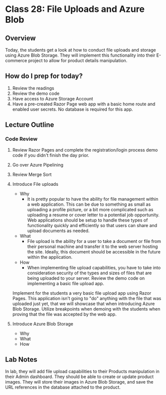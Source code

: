 # Class 28: File Uploads and Azure Blob

## Overview
Today, the students get a look at how to conduct file uploads and storage using Azure Blob Storage. They will implement this functionality into their E-commerce project to allow for product details manipulation.

## How do I prep for today?
1. Review the readings
1. Review the demo code
1. Have access to Azure Storage Account
1. Have a pre-created Razor Page web app with a basic home route and enabled user secrets. No database is required for this app. 

## Lecture Outline

### Code Review

1. Review Razor Pages and complete the registration/login process demo code if you didn't finish the day prior.
1. Go over Azure Pipelining
1. Review Merge Sort

1. Introduce File uploads
   - Why
     - It is pretty popular to have the ability for file management within a web application. This can be due to something as small as uploading a profile picture, or a bit more complicated such as uploading a resume or cover letter to a potential job opportunity. Web applications should be setup to handle these types of functionality quickly and efficiently so that users can share and upload documents as needed.
   - What
     - File upload is the ability for a user to take a document or file from their personal machine and transfer it to the web server hosting the site. Ideally, this document should be accessible in the future within the application. 
   - How
     - When implementing file upload capabilities, you have to take into consideration security of the types and sizes of files that are being uploaded to your server. Review the demo code on implementing a basic file upload app. 

    Implement for the students a very basic file upload app using Razor Pages. This application isn't going to "do" anything with the file that was uploaded just yet, that we will showcase that when introducing Azure Blob Storage. Utilize breakpoints when demoing with the students when proving that the file was accepted by the web app. 

1. Introduce Azure Blob Storage
   - Why
   - What 
   - How

## Lab Notes
In lab, they will add file upload capabilities to their Products manipulation in their Admin dashboard. They should be able to create or update product images. They will store their images in Azure Blob Storage, and save the URL references in the database attached to the product. 